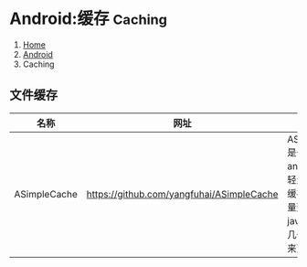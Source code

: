 # <span class="fa fa-android" aria-hidden="true"></span> Android:缓存 <small>Caching</small>

<ol class="breadcrumb"><li><a href="/">Home</a></li><li><a href="/android/overview.md">Android</a></li><li class="active">Caching</li></ol>

## 文件缓存
|名称|网址|说明|
|------|------|------|
|ASimpleCache|https://github.com/yangfuhai/ASimpleCache|ASimpleCache 是一个为android制定的 轻量级的 开源缓存框架。轻量到只有一个java文件（由十几个类精简而来）|


